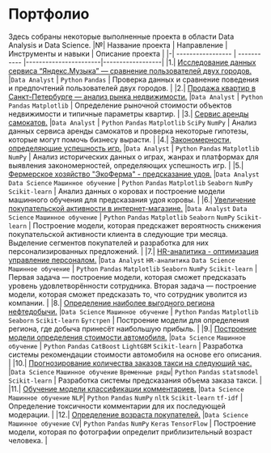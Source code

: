 # Портфолио


Здесь собраны некоторые выполненные проекта в области Data Analysis и Data Science.
|№| Название проекта  | Направление | Инструменты и навыки  | Описание проекта | 
|-| ----------------- | ----------- |-----------------------|------------------|
|1.| [Исследование данных сервиса “Яндекс.Музыка” — сравнение пользователей двух городов.](https://github.com/GermanRode2000/yandex_practicum/tree/main/yandex-music) |`Data Analyst`  |    `Python` `Pandas`     | Проверка данных и сравнение поведения и предпочтений пользователей двух городов.      |
|2.| [Продажа квартир в Санкт-Петербурге — анализ рынка недвижимости.](https://github.com/GermanRode2000/yandex_practicum/tree/main/real-estate-market) |`Data Analyst`  |    `Python` `Pandas` `Matplotlib`     | Определение рыночной стоимости объектов недвижимости и типичные параметры квартир.      |
|3.| [Сервис аренды самокатов.](https://github.com/GermanRode2000/yandex_practicum/tree/main/scooter-service) |`Data Analyst`  |   `Python` `Pandas` `Matplotlib` `SciPy` `NumPy`     | Анализ данных сервиса аренды самокатов и проверка некоторые гипотезы, которые могут помочь бизнесу вырасти.      |
|4.| [Закономерности, определяющие успешность игр.](https://github.com/GermanRode2000/yandex_practicum/tree/main/success-of-the-games) |`Data Analyst`  |   `Python` `Pandas` `Matplotlib` `NumPy`     | Анализ исторических данных о играх, жанрах и платформах для выявления закономерностей, определяющих успешность игр.      |
|5.| [Фермерское хозяйство "ЭкоФерма" - предсказание удоя.](https://github.com/GermanRode2000/yandex_practicum/tree/main/ferma-cow) |`Data Analyst` `Data Science` `Машинное обучение` |   `Python` `Pandas` `Matplotlib` `Seaborn` `NumPy` `Scikit-learn`    | Анализ данных о коровах и построение модели машинного обучения для предсказания удоя коровы.      |
|6.| [Увеличение покупательской активности в интернет-магазине.](https://github.com/GermanRode2000/yandex_practicum/tree/main/customer-activity) |`Data Analyst` `Data Science` `Машинное обучение` |   `Python` `Pandas` `Matplotlib` `Seaborn` `NumPy` `Scikit-learn`     | Построение модели, которая предскажет вероятность снижения покупательской активности клиента в следующие три месяца. Выделение сегментов покупателей и разработка для них персонализированных предложений. |
|7.| [HR-аналитика - оптимизация управление персоналом.](https://github.com/GermanRode2000/yandex_practicum/tree/main/employee-satisfaction) |`Data Analyst` `HR-аналитика` `Data Science` `Машинное обучение` |   `Python` `Pandas` `Matplotlib` `Seaborn` `NumPy` `Scikit-learn`     | Первая задача — построение модели, которая сможет предсказать уровень удовлетворённости сотрудника. Вторая задача — построение модели, которая сможет предсказать то, что сотрудник уволится из компании. |
|8.| [Определение наиболее выгодного региона нефтедобычи.](https://github.com/GermanRode2000/yandex_practicum/tree/main/oil-well-selection) |`Data Science` `Машинное обучение` |   `Python` `Pandas` `Matplotlib` `Seaborn` `Scikit-learn` `Бутстреп`     | Построение модели для определения региона, где добыча принесёт наибольшую прибыль. |
|9.| [Построение модели определения стоимости автомобиля.](https://github.com/GermanRode2000/yandex_practicum/tree/main/car-valuation) |`Data Science` `Машинное обучение` |   `Python` `Pandas` `CatBoost` `LightGBM` `Scikit-learn`     | Разработка системы рекомендации стоимости автомобиля на основе его описания. |
|10.| [Прогнозирование количества заказов такси на следующий час.](https://github.com/GermanRode2000/yandex_practicum/tree/main/taxi-order-forecast) |`Data Science` `Машинное обучение` `Временные ряды`|   `Python` `Pandas` `statsmodel` `Scikit-learn`     | Разработка системы предсказания объема заказа такси. |
|11.| [Обучение модели классификации комментариев.](https://github.com/GermanRode2000/yandex_practicum/tree/main/toxic-comments) |`Data Science` `Машинное обучение` `NLP`|   `Python` `Pandas` `NumPy` `nltk` `Scikit-learn` `tf-idf`     | Определение токсичности комментарии для их последующей модерации. |
|12.| [Определение возраста покупателей.](https://github.com/GermanRode2000/yandex_practicum/tree/main/age-determination-cv) |`Data Science` `Машинное обучение` `CV`|   `Python` `Pandas` `NumPy` `Keras` `TensorFlow`     | Построение модели, которая по фотографии определит приблизительный возраст человека. |
